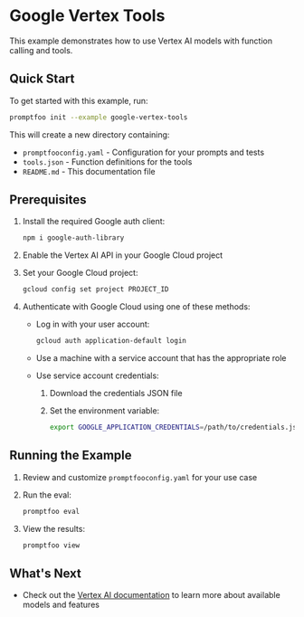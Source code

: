 # Google Vertex Tools

This example demonstrates how to use Vertex AI models with function calling and tools.

## Quick Start

To get started with this example, run:

```sh
promptfoo init --example google-vertex-tools
```

This will create a new directory containing:

- `promptfooconfig.yaml` - Configuration for your prompts and tests
- `tools.json` - Function definitions for the tools
- `README.md` - This documentation file

## Prerequisites

1. Install the required Google auth client:

   ```sh
   npm i google-auth-library
   ```

2. Enable the Vertex AI API in your Google Cloud project

3. Set your Google Cloud project:

   ```sh
   gcloud config set project PROJECT_ID
   ```

4. Authenticate with Google Cloud using one of these methods:

   - Log in with your user account:

     ```sh
     gcloud auth application-default login
     ```

   - Use a machine with a service account that has the appropriate role
   - Use service account credentials:

     1. Download the credentials JSON file
     2. Set the environment variable:

        ```sh
        export GOOGLE_APPLICATION_CREDENTIALS=/path/to/credentials.json
        ```

## Running the Example

1. Review and customize `promptfooconfig.yaml` for your use case

2. Run the eval:

   ```sh
   promptfoo eval
   ```

3. View the results:

   ```sh
   promptfoo view
   ```

## What's Next

- Check out the [Vertex AI documentation](https://cloud.google.com/vertex-ai/docs) to learn more about available models and features
